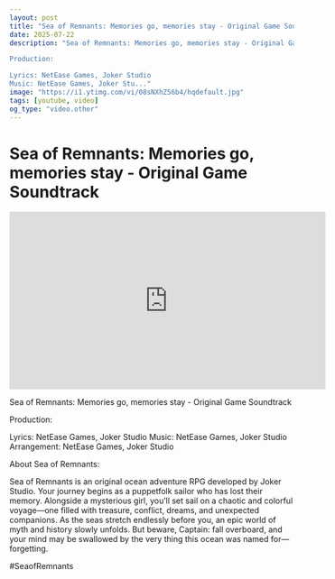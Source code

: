 ```yaml
---
layout: post
title: "Sea of Remnants: Memories go, memories stay - Original Game Soundtrack"
date: 2025-07-22
description: "Sea of Remnants: Memories go, memories stay - Original Game Soundtrack

Production:

Lyrics: NetEase Games, Joker Studio
Music: NetEase Games, Joker Stu..."
image: "https://i1.ytimg.com/vi/08sNXhZ56b4/hqdefault.jpg"
tags: [youtube, video]
og_type: "video.other"
---
```


<script type="application/ld+json">
{
  "@context": "http://schema.org",
  "@type": "VideoObject",
  "name": "Sea of Remnants: Memories go, memories stay - Original Game Soundtrack",
  "description": "Sea of Remnants: Memories go, memories stay - Original Game Soundtrack\n\nProduction:\n\nLyrics: NetEase Games, Joker Studio\nMusic: NetEase Games, Joker Studio\nArrangement: NetEase Games, Joker Studio\n\nAbout Sea of \u200b\u200bRemnants: \n\nSea of Remnants is an original ocean adventure RPG developed by Joker Studio. Your journey begins as a puppetfolk sailor who has lost their memory. Alongside a mysterious girl, you\u2019ll set sail on a chaotic and colorful voyage\u2014one filled with treasure, conflict, dreams, and unexpected companions. As the seas stretch endlessly before you, an epic world of myth and history slowly unfolds. But beware, Captain: fall overboard, and your mind may be swallowed by the very thing this ocean was named for\u2014forgetting.\n\n#SeaofRemnants",
  "thumbnailUrl": "https://i1.ytimg.com/vi/08sNXhZ56b4/hqdefault.jpg",
  "uploadDate": "2025-07-22T10:00:02",
  "embedUrl": "https://www.youtube.com/embed/08sNXhZ56b4",
  "publisher": {
    "@type": "Person",
    "name": "Celo Zaga"
  },
  "mainEntityOfPage": {
    "@type": "WebPage",
    "@id": "https://celozaga.github.io/2025/07/22/sea-of-remnants:-memories-go,-memories-stay---original-game-soundtrack-08sNXhZ56b4.html"
  },
  "duration": "PT0M0S"
}
</script>

<script type="application/ld+json">
{
  "@context": "http://schema.org",
  "@type": "BlogPosting",
  "headline": "Sea of Remnants: Memories go, memories stay - Original Game Soundtrack",
  "image": "https://i1.ytimg.com/vi/08sNXhZ56b4/hqdefault.jpg",
  "publisher": {
    "@type": "Person",
    "name": "Celo Zaga"
  },
  "url": "https://celozaga.github.io/2025/07/22/sea-of-remnants:-memories-go,-memories-stay---original-game-soundtrack-08sNXhZ56b4.html",
  "datePublished": "2025-07-22T10:00:02",
  "dateCreated": "2025-07-22T10:00:02",
  "dateModified": "2025-07-22T10:00:02",
  "description": "Sea of Remnants: Memories go, memories stay - Original Game Soundtrack\n\nProduction:\n\nLyrics: NetEase Games, Joker Studio\nMusic: NetEase Games, Joker Stu...",
  "author": {
    "@type": "Person",
    "name": "Celo Zaga"
  },
  "mainEntityOfPage": {
    "@type": "WebPage",
    "@id": "https://celozaga.github.io/2025/07/22/sea-of-remnants:-memories-go,-memories-stay---original-game-soundtrack-08sNXhZ56b4.html"
  }
}
</script>

<h1 class="youtube-post-title">Sea of Remnants: Memories go, memories stay - Original Game Soundtrack</h1>

<iframe width="560" height="315" src="https://www.youtube.com/embed/08sNXhZ56b4" class="youtube-post-embed" frameborder="0" allowfullscreen></iframe>

<p class="youtube-post-description">Sea of Remnants: Memories go, memories stay - Original Game Soundtrack

Production:

Lyrics: NetEase Games, Joker Studio
Music: NetEase Games, Joker Studio
Arrangement: NetEase Games, Joker Studio

About Sea of ​​Remnants: 

Sea of Remnants is an original ocean adventure RPG developed by Joker Studio. Your journey begins as a puppetfolk sailor who has lost their memory. Alongside a mysterious girl, you’ll set sail on a chaotic and colorful voyage—one filled with treasure, conflict, dreams, and unexpected companions. As the seas stretch endlessly before you, an epic world of myth and history slowly unfolds. But beware, Captain: fall overboard, and your mind may be swallowed by the very thing this ocean was named for—forgetting.

#SeaofRemnants</p>
